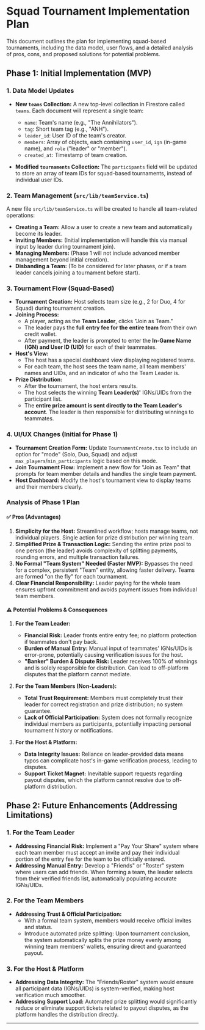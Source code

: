 # Squad Tournament Implementation Plan

This document outlines the plan for implementing squad-based tournaments, including the data model, user flows, and a detailed analysis of pros, cons, and proposed solutions for potential problems.

## Phase 1: Initial Implementation (MVP)

### 1. Data Model Updates

*   **New `teams` Collection:** A new top-level collection in Firestore called `teams`. Each document will represent a single team:
    *   `name`: Team's name (e.g., "The Annihilators").
    *   `tag`: Short team tag (e.g., "ANH").
    *   `leader_id`: User ID of the team's creator.
    *   `members`: Array of objects, each containing `user_id`, `ign` (in-game name), and `role` ("leader" or "member").
    *   `created_at`: Timestamp of team creation.

*   **Modified `tournaments` Collection:** The `participants` field will be updated to store an array of team IDs for squad-based tournaments, instead of individual user IDs.

### 2. Team Management (`src/lib/teamService.ts`)

A new file `src/lib/teamService.ts` will be created to handle all team-related operations:
*   **Creating a Team:** Allow a user to create a new team and automatically become its leader.
*   **Inviting Members:** (Initial implementation will handle this via manual input by leader during tournament join).
*   **Managing Members:** (Phase 1 will not include advanced member management beyond initial creation).
*   **Disbanding a Team:** (To be considered for later phases, or if a team leader cancels joining a tournament before start).

### 3. Tournament Flow (Squad-Based)

*   **Tournament Creation:** Host selects team size (e.g., 2 for Duo, 4 for Squad) during tournament creation.
*   **Joining Process:**
    *   A player, acting as the **Team Leader**, clicks "Join as Team."
    *   The leader pays the **full entry fee for the entire team** from their own credit wallet.
    *   After payment, the leader is prompted to enter the **In-Game Name (IGN) and User ID (UID)** for each of their teammates.
*   **Host's View:**
    *   The host has a special dashboard view displaying registered teams.
    *   For each team, the host sees the team name, all team members' names and UIDs, and an indicator of who the Team Leader is.
*   **Prize Distribution:**
    *   After the tournament, the host enters results.
    *   The host selects the winning **Team Leader(s)'** IGNs/UIDs from the participant list.
    *   The **entire prize amount is sent directly to the Team Leader's account**. The leader is then responsible for distributing winnings to teammates.

### 4. UI/UX Changes (Initial for Phase 1)

*   **Tournament Creation Form:** Update `TournamentCreate.tsx` to include an option for "mode" (Solo, Duo, Squad) and adjust `max_players`/`min_participants` logic based on this mode.
*   **Join Tournament Flow:** Implement a new flow for "Join as Team" that prompts for team member details and handles the single team payment.
*   **Host Dashboard:** Modify the host's tournament view to display teams and their members clearly.

### Analysis of Phase 1 Plan

#### ✅ Pros (Advantages)

1.  **Simplicity for the Host:** Streamlined workflow; hosts manage teams, not individual players. Single action for prize distribution per winning team.
2.  **Simplified Prize & Transaction Logic:** Sending the entire prize pool to one person (the leader) avoids complexity of splitting payments, rounding errors, and multiple transaction failures.
3.  **No Formal "Team System" Needed (Faster MVP):** Bypasses the need for a complex, persistent "Team" entity, allowing faster delivery. Teams are formed "on the fly" for each tournament.
4.  **Clear Financial Responsibility:** Leader paying for the whole team ensures upfront commitment and avoids payment issues from individual team members.

#### ⚠️ Potential Problems & Consequences

1.  **For the Team Leader:**
    *   **Financial Risk:** Leader fronts entire entry fee; no platform protection if teammates don't pay back.
    *   **Burden of Manual Entry:** Manual input of teammates' IGNs/UIDs is error-prone, potentially causing verification issues for the host.
    *   **"Banker" Burden & Dispute Risk:** Leader receives 100% of winnings and is solely responsible for distribution. Can lead to off-platform disputes that the platform cannot mediate.

2.  **For the Team Members (Non-Leaders):**
    *   **Total Trust Requirement:** Members must completely trust their leader for correct registration and prize distribution; no system guarantee.
    *   **Lack of Official Participation:** System does not formally recognize individual members as participants, potentially impacting personal tournament history or notifications.

3.  **For the Host & Platform:**
    *   **Data Integrity Issues:** Reliance on leader-provided data means typos can complicate host's in-game verification process, leading to disputes.
    *   **Support Ticket Magnet:** Inevitable support requests regarding payout disputes, which the platform cannot resolve due to off-platform distribution.

## Phase 2: Future Enhancements (Addressing Limitations)

### 1. For the Team Leader

*   **Addressing Financial Risk:** Implement a "Pay Your Share" system where each team member must accept an invite and pay their individual portion of the entry fee for the team to be officially entered.
*   **Addressing Manual Entry:** Develop a "Friends" or "Roster" system where users can add friends. When forming a team, the leader selects from their verified friends list, automatically populating accurate IGNs/UIDs.

### 2. For the Team Members

*   **Addressing Trust & Official Participation:**
    *   With a formal team system, members would receive official invites and status.
    *   Introduce automated prize splitting: Upon tournament conclusion, the system automatically splits the prize money evenly among winning team members' wallets, ensuring direct and guaranteed payout.

### 3. For the Host & Platform

*   **Addressing Data Integrity:** The "Friends/Roster" system would ensure all participant data (IGNs/UIDs) is system-verified, making host verification much smoother.
*   **Addressing Support Load:** Automated prize splitting would significantly reduce or eliminate support tickets related to payout disputes, as the platform handles the distribution directly.

--- 